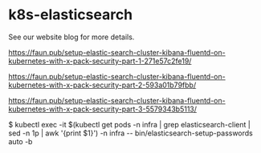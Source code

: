 # k8s-elasticsearch

See our website blog for more details.

https://faun.pub/setup-elastic-search-cluster-kibana-fluentd-on-kubernetes-with-x-pack-security-part-1-271e57c2fe19/

https://faun.pub/setup-elastic-search-cluster-kibana-fluentd-on-kubernetes-with-x-pack-security-part-2-593a01b79fbb/

https://faun.pub/setup-elastic-search-cluster-kibana-fluentd-on-kubernetes-with-x-pack-security-part-3-5579343b5113/



$ kubectl exec -it $(kubectl get pods -n infra | grep elasticsearch-client | sed -n 1p | awk '{print $1}') -n infra -- bin/elasticsearch-setup-passwords auto -b




